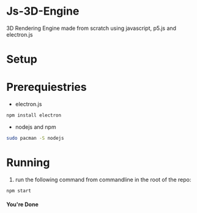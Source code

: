 # Js-3D-Engine
3D Rendering Engine made from scratch using javascript, p5.js and electron.js

# Setup

# Prerequiestries
* electron.js 
```sh
npm install electron 
```
* nodejs and npm
```sh
sudo pacman -S nodejs
```

# Running
1) run the following command from commandline in the root of the repo:
```sh
npm start
```
#### You're Done
